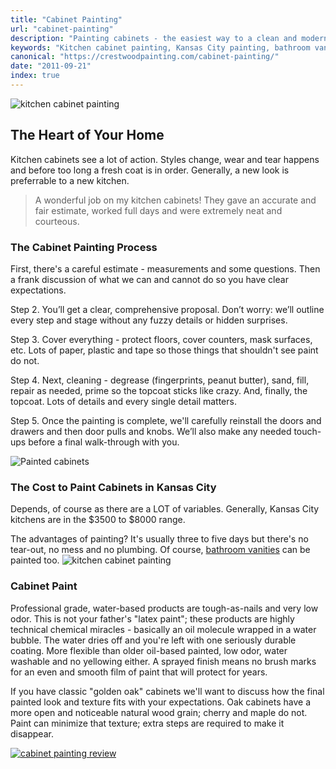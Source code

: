 ```yaml
---
title: "Cabinet Painting"
url: "cabinet-painting"
description: "Painting cabinets - the easiest way to a clean and modern kitchen."
keywords: "Kitchen cabinet painting, Kansas City painting, bathroom vanity painting, wall paneling painting, Crestwood Painting"
canonical: "https://crestwoodpainting.com/cabinet-painting/"
date: "2011-09-21"
index: true
---
```


![kitchen cabinet painting](/images/cabinets/c-glass-splash.avif)

## The Heart of Your Home

Kitchen cabinets see a lot of action. Styles change, wear and tear happens and before too long a fresh coat is in order. Generally, a new look is preferrable to a new kitchen.

> A wonderful job on my kitchen cabinets! They gave an accurate and fair estimate, worked full days and were extremely neat and courteous.

### The Cabinet Painting Process

First, there's a careful esti­mate - mea­sure­ments and some questions. Then a frank discussion of what we can and cannot do so you have clear expectations.

Step 2.
You’ll get a clear, com­pre­hen­sive pro­pos­al. Don’t wor­ry: we’ll out­line every step and stage with­out any fuzzy details or hid­den surprises.

Step 3.
Cov­er everything - protect floors, cov­er coun­ters, mask sur­faces, etc. Lots of paper, plastic and tape so those things that shouldn't see paint do not.

Step 4.
Next, clean­ing - degreas­e (fingerprints, peanut butter), sand­, fill, repair as needed, prim­e so the topcoat sticks like crazy. And, finally, the top­coat. Lots of details and every single detail matters.

Step 5.
Once the paint­ing is com­plete, we'll care­ful­ly rein­stall the doors and draw­ers and then door pulls and knobs. We’ll also make any need­ed touch-ups before a final walk-through with you.

![Painted cabinets](/images/cabinets/c-loftgray.jpg)

### The Cost to Paint Cabinets in Kansas City

Depends, of course as there are a LOT of variables. Generally, Kansas City kitchens are in the $3500 to $8000 range.

The advantages of painting? It's usually three to five days but there's no tear-out, no mess and no plumbing. Of course, [bathroom vanities](/does-unfinished-cabinetry-pay/) can be painted too.
![kitchen cabinet painting](/images/cabinets/c-peninsula.jpg)

### Cabinet Paint

Professional grade, water-based products are tough-as-nails and very low odor. This is not your father's "latex paint"; these products are highly technical chemical miracles - basically an oil molecule wrapped in a water bubble. The water dries off and you're left with one seriously durable coating. More flexible than older oil-based painted, low odor, water washable and no yellowing either. A sprayed finish means no brush marks for an even and smooth film of paint that will protect for years.

If you have classic "golden oak" cabinets we'll want to discuss how the final painted look and texture fits with your expectations. Oak cabinets have a more open and noticeable natural wood grain; cherry and maple do not. Paint can minimize that texture; extra steps are required to make it disappear.

[![cabinet painting review](/images/r17-2-jimmye.webp)](/reviews/)
